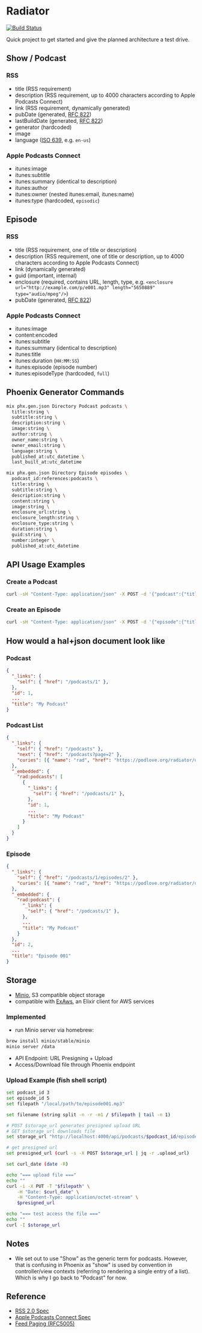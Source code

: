 # Radiator

[![Build Status](https://travis-ci.org/podlove/radiator.svg?branch=master)](https://travis-ci.org/podlove/radiator)

Quick project to get started and give the planned architecture a test drive.

## Show / Podcast

### RSS

- title (RSS requirement)
- description (RSS requirement, up to 4000 characters according to Apple Podcasts Connect)
- link (RSS requirement, dynamically generated)
- pubDate (generated, [RFC 822][rfc822])
- lastBuildDate (generated, [RFC 822][rfc822])
- generator (hardcoded)
- image
- language ([ISO 639], e.g. `en-us`)

### Apple Podcasts Connect

- itunes:image
- itunes:subtitle
- itunes:summary (identical to description)
- itunes:author
- itunes:owner (nested itunes:email, itunes:name)
- itunes:type (hardcoded, `episodic`)

## Episode

### RSS

- title (RSS requirement, one of title or description)
- description (RSS requirement, one of title or description, up to 4000 characters according to Apple Podcasts Connect)
- link (dynamically generated)
- guid (important, internal)
- enclosure (required, contains URL, length, type, e.g. `<enclosure url="http://example.com/p/e001.mp3" length="5650889" type="audio/mpeg"/>`)
- pubDate (generated, [RFC 822][rfc822])

### Apple Podcasts Connect

- itunes:image
- content:encoded
- itunes:subtitle
- itunes:summary (identical to description)
- itunes:title
- itunes:duration (`HH:MM:SS`)
- itunes:episode (episode number)
- itunes:episodeType (hardcoded, `full`)

## Phoenix Generator Commands

```bash
mix phx.gen.json Directory Podcast podcasts \
  title:string \
  subtitle:string \
  description:string \
  image:string \
  author:string \
  owner_name:string \
  owner_email:string \
  language:string \
  published_at:utc_datetime \
  last_built_at:utc_datetime
```

```bash
mix phx.gen.json Directory Episode episodes \
  podcast_id:references:podcasts \
  title:string \
  subtitle:string \
  description:string \
  content:string \
  image:string \
  enclosure_url:string \
  enclosure_length:string \
  enclosure_type:string \
  duration:string \
  guid:string \
  number:integer \
  published_at:utc_datetime
```

## API Usage Examples

### Create a Podcast

```bash
curl -sH "Content-Type: application/json" -X POST -d '{"podcast":{"title": "Ep001"}}' http://localhost:4000/api/podcasts
```

### Create an Episode

```bash
curl -sH "Content-Type: application/json" -X POST -d '{"episode":{"title": "Ep001"}}' http://localhost:4000/api/podcasts/1/episodes
```

## How would a hal+json document look like

### Podcast

```json
{
  "_links": {
    "self": { "href": "/podcasts/1" },
  },
  "id": 1,
  ...
  "title": "My Podcast"
}
```

### Podcast List

```json
{
  "_links": {
    "self": { "href": "/podcasts" },
    "next": { "href": "/podcasts?page=2" },
    "curies": [{ "name": "rad", "href": "https://podlove.org/radiator/docs/rels/{rel}", "templated": true }]
  },
  "_embedded": {
    "rad:podcasts": [
      {
        "_links": {
          "self": { "href": "/podcasts/1" },
        },
        "id": 1,
        ...
        "title": "My Podcast"
      }      
    ]
  }
}
```

### Episode

```json
{
  "_links": {
    "self": { "href": "/podcasts/1/episodes/2" },
    "curies": [{ "name": "rad", "href": "https://podlove.org/radiator/docs/rels/{rel}", "templated": true }]
  },
  "_embedded": {
    "rad:podcast": {
      "_links": {
        "self": { "href": "/podcasts/1" },
      },
      ...
      "title": "My Podcast"
    }
  },
  "id": 2,
  ...
  "title": "Episode 001"
}
```

## Storage

- [Minio](https://minio.io/), S3 compatible object storage
- compatible with [ExAws](https://hexdocs.pm/ex_aws/ExAws.html), an Elixir client for AWS services

### Implemented

- run Minio server via homebrew:

```bash
brew install minio/stable/minio
minio server /data
```

- API Endpoint: URL Presigning + Upload
- Access/Download file through Phoenix endpoint

### Upload Example (fish shell script)

```bash
set podcast_id 3
set episode_id 5
set filepath "/local/path/to/episode001.mp3"

set filename (string split -n -r -m1 / $filepath | tail -n 1)

# POST $storage_url generates presigned upload URL
# GET $storage_url downloads file
set storage_url "http://localhost:4000/api/podcasts/$podcast_id/episodes/$episode_id/upload/$filename"

# get presigned url
set presigned_url (curl -s -X POST $storage_url | jq -r .upload_url)

set curl_date (date -R)

echo "=== upload file ==="
echo ""
curl -i -X PUT -T "$filepath" \
    -H "Date: $curl_date" \
    -H "Content-Type: application/octet-stream" \
    $presigned_url

echo "=== test access the file ==="
echo ""
curl -I $storage_url
```


## Notes

- We set out to use "Show" as the generic term for podcasts. However, that is confusing in Phoenix as "show" is used by convention in controller/view contexts (referring to rendering a single entry of a list). Which is why I go back to "Podcast" for now.

## Reference

- [RSS 2.0 Spec][rss2]
- [Apple Podcasts Connect Spec][apple podcasts]
- [Feed Paging (RFC5005)][rfc5005]

[rfc822]: http://asg.web.cmu.edu/rfc/rfc822.html
[apple podcasts]: https://help.apple.com/itc/podcasts_connect/#/itcb54353390
[rss2]: https://cyber.harvard.edu/rss/rss.html
[rfc5005]: https://tools.ietf.org/html/rfc5005#section-3
[ISO 639]: http://www.loc.gov/standards/iso639-2/php/code_list.php
